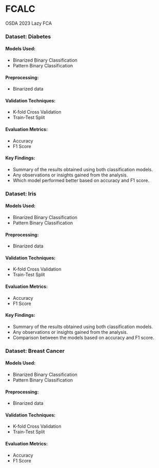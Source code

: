 # FCALC
OSDA 2023 Lazy FCA

### Dataset: Diabetes

#### Models Used:
- Binarized Binary Classification
- Pattern Binary Classification

#### Preprocessing:
- Binarized data

#### Validation Techniques:
- K-fold Cross Validation
- Train-Test Split

#### Evaluation Metrics:
- Accuracy
- F1 Score

#### Key Findings:
- Summary of the results obtained using both classification models.
- Any observations or insights gained from the analysis.
- Which model performed better based on accuracy and F1 score.

### Dataset: Iris

#### Models Used:
- Binarized Binary Classification
- Pattern Binary Classification

#### Preprocessing:
- Binarized data

#### Validation Techniques:
- K-fold Cross Validation
- Train-Test Split

#### Evaluation Metrics:
- Accuracy
- F1 Score

#### Key Findings:
- Summary of the results obtained using both classification models.
- Any observations or insights gained from the analysis.
- Comparison between the models based on accuracy and F1 score.

### Dataset: Breast Cancer

#### Models Used:
- Binarized Binary Classification
- Pattern Binary Classification

#### Preprocessing:
- Binarized data

#### Validation Techniques:
- K-fold Cross Validation
- Train-Test Split

#### Evaluation Metrics:
- Accuracy
- F1 Score
